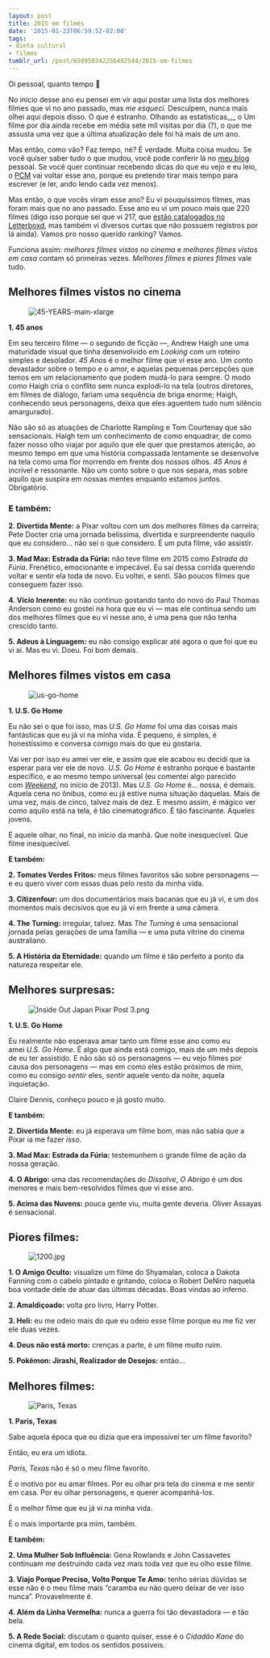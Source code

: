 ```yaml
---
layout: post
title: 2015 em filmes
date: '2015-01-23T06:59:52-02:00'
tags:
- dieta cultural
- filmes
tumblr_url: /post/658950342256492544/2015-em-filmes
---
```

Oi pessoal, quanto tempo 🙂

No início desse ano eu pensei em vir aqui postar uma lista dos melhores filmes que vi no ano passado, mas&nbsp;_me esqueci_. Desculpem, nunca mais olhei aqui depois disso. O que é estranho. Olhando as estatísticas_,_ o Um filme por dia ainda recebe em média sete mil visitas por dia (?), o que me assusta uma vez que a última atualização dele foi há mais de um ano.

Mas então, como vão? Faz tempo, né? É verdade. Muita coisa mudou. Se você quiser saber tudo o que mudou, você pode conferir lá no [meu blog](https://irrelefante.com.br/) pessoal. Se você quer continuar recebendo dicas do que eu vejo e eu leio, o [PCM](https://paomortadela.com.br/) vai voltar esse ano, porque eu pretendo tirar mais tempo para escrever (e ler, ando lendo cada vez menos).

Mas então, o que vocês viram esse ano? Eu vi pouquíssimos filmes, mas foram mais que no ano passado. Esse ano eu vi um pouco mais que 220 filmes (digo isso porque sei que vi 217, que [estão catalogados no Letterboxd](https://boxd.it/jLNo), mas também vi diversos curtas que não possuem registros por lá ainda). Vamos pro nosso querido ranking? Vamos.

Funciona assim:&nbsp;_melhores filmes vistos no cinema_ e&nbsp;_melhores filmes vistos em casa_ contam só primeiras vezes.&nbsp;_Melhores filmes_ e&nbsp;_piores filmes_ vale tudo.

## Melhores filmes vistos no cinema

<figure class="tmblr-full" data-orig-height="360" data-orig-width="640" data-orig-src="https://umfilmeumdia.files.wordpress.com/2015/12/45-years-main-xlarge.jpg?w=640"><img data-attachment-id="1781" data-permalink="https://umfilmeumdia.wordpress.com/2015/12/23/2015-em-filmes/45-years-main-xlarge/" data-orig-file="https://umfilmeumdia.files.wordpress.com/2015/12/45-years-main-xlarge.jpg" data-orig-size="1280,721" data-comments-opened="1" data-image-meta='{"aperture":"0","credit":"","camera":"","caption":"","created_timestamp":"0","copyright":"","focal_length":"0","iso":"0","shutter_speed":"0","title":"","orientation":"0"}' data-image-title="45-YEARS-main-xlarge" data-image-description="" data-image-caption="" data-medium-file="https://umfilmeumdia.files.wordpress.com/2015/12/45-years-main-xlarge.jpg?w=300" data-large-file="https://umfilmeumdia.files.wordpress.com/2015/12/45-years-main-xlarge.jpg?w=640" class="alignnone size-full wp-image-1781" src="https://64.media.tumblr.com/4897b8649980e97bab3854c4bcf3c55e/2f202b9bc9c53fe0-c8/s540x810/8b03f26c49c19161ff2124eb15c77e1109536de2.jpg" alt="45-YEARS-main-xlarge" srcset="https://umfilmeumdia.files.wordpress.com/2015/12/45-years-main-xlarge.jpg?w=640 640w, https://umfilmeumdia.files.wordpress.com/2015/12/45-years-main-xlarge.jpg 1280w, https://umfilmeumdia.files.wordpress.com/2015/12/45-years-main-xlarge.jpg?w=150 150w, https://umfilmeumdia.files.wordpress.com/2015/12/45-years-main-xlarge.jpg?w=300 300w, https://umfilmeumdia.files.wordpress.com/2015/12/45-years-main-xlarge.jpg?w=768 768w, https://umfilmeumdia.files.wordpress.com/2015/12/45-years-main-xlarge.jpg?w=1024 1024w" sizes="(max-width: 640px) 100vw, 640px" data-orig-height="360" data-orig-width="640" data-orig-src="https://umfilmeumdia.files.wordpress.com/2015/12/45-years-main-xlarge.jpg?w=640"></figure>

**1. 45 anos**

Em seu terceiro filme — o segundo de ficção —, Andrew Haigh une uma maturidade visual que tinha desenvolvido em&nbsp;_Looking_ com um roteiro simples e desolador.&nbsp;_45 Anos_ é o melhor filme que vi esse ano. Um conto devastador sobre o tempo e o amor, e aquelas pequenas percepções que temos em um relacionamento que podem mudá-lo para sempre. O modo como Haigh cria o conflito sem nunca explodí-lo na tela (outros diretores, em filmes de diálogo, fariam uma sequência de briga enorme; Haigh, conhecendo seus personagens, deixa que eles aguentem tudo num silêncio amargurado).

Não são só as atuações de Charlotte Rampling e Tom Courtenay&nbsp;que são sensacionais. Haigh tem um conhecimento de como enquadrar, de como fazer nosso olho viajar por aquilo que ele quer que prestamos atenção, ao mesmo tempo em que uma história compassada lentamente se desenvolve na tela como uma flor morrendo em frente dos nossos olhos.&nbsp;_45 Anos_ é incrível e ressonante. Não um conto sobre o que nos separa, mas sobre aquilo que suspira em nossas mentes enquanto estamos juntos. Obrigatório.

### E também:

**2. Divertida Mente:** a Pixar voltou com um dos melhores filmes da carreira; Pete Docter cria uma jornada belíssima, divertida e surpreendente naquilo que eu considero… não sei o que considero. É um puta filme, vão assistir.

**3. Mad Max: Estrada da Fúria:** não teve filme em 2015 como&nbsp;_Estrada da Fúria_. Frenético, emocionante e impecável. Eu saí dessa corrida querendo voltar e sentir ela toda de novo. Eu voltei, e senti. São poucos filmes que conseguem fazer isso.

**4. Vício Inerente:** eu não continuo gostando tanto do novo do Paul Thomas Anderson como eu gostei na hora que eu vi — mas ele continua sendo um dos melhores filmes que eu vi nesse ano, é uma pena que não tenha crescido tanto.

**5. Adeus à Linguagem:** eu não consigo explicar até agora o que foi que eu vi aí. Mas eu vi. Doeu. Foi bom demais.

## Melhores filmes vistos em casa

<figure class="tmblr-full" data-orig-height="360" data-orig-width="640" data-orig-src="https://umfilmeumdia.files.wordpress.com/2015/12/us-go-home.jpg?w=640"><img data-attachment-id="1783" data-permalink="https://umfilmeumdia.wordpress.com/2015/12/23/2015-em-filmes/us-go-home/" data-orig-file="https://umfilmeumdia.files.wordpress.com/2015/12/us-go-home.jpg" data-orig-size="1280,720" data-comments-opened="1" data-image-meta='{"aperture":"0","credit":"","camera":"","caption":"","created_timestamp":"0","copyright":"","focal_length":"0","iso":"0","shutter_speed":"0","title":"","orientation":"0"}' data-image-title="us-go-home" data-image-description="" data-image-caption="" data-medium-file="https://umfilmeumdia.files.wordpress.com/2015/12/us-go-home.jpg?w=300" data-large-file="https://umfilmeumdia.files.wordpress.com/2015/12/us-go-home.jpg?w=640" class="alignnone size-full wp-image-1783" src="https://64.media.tumblr.com/2ac4eda9f9c27794fcd1deb435721a1f/2f202b9bc9c53fe0-65/s540x810/4ae3dcadb061120a93d663ae0d5b3623b46e7ae4.jpg" alt="us-go-home" srcset="https://umfilmeumdia.files.wordpress.com/2015/12/us-go-home.jpg?w=640 640w, https://umfilmeumdia.files.wordpress.com/2015/12/us-go-home.jpg 1280w, https://umfilmeumdia.files.wordpress.com/2015/12/us-go-home.jpg?w=150 150w, https://umfilmeumdia.files.wordpress.com/2015/12/us-go-home.jpg?w=300 300w, https://umfilmeumdia.files.wordpress.com/2015/12/us-go-home.jpg?w=768 768w, https://umfilmeumdia.files.wordpress.com/2015/12/us-go-home.jpg?w=1024 1024w" sizes="(max-width: 640px) 100vw, 640px" data-orig-height="360" data-orig-width="640" data-orig-src="https://umfilmeumdia.files.wordpress.com/2015/12/us-go-home.jpg?w=640"></figure>

**1. U.S. Go Home**

Eu não sei o que foi isso, mas&nbsp;_U.S. Go Home_ foi uma das coisas mais fantásticas que eu já vi na minha vida. É pequeno, é simples, é honestíssimo e conversa comigo mais do que eu gostaria.

Vai ver por isso eu amei ver ele, e assim que ele acabou eu decidi que ia esperar para ver ele de novo.&nbsp;_U.S. Go Home_ é estranho porque é bastante específico, e ao mesmo tempo universal (eu comentei algo parecido com&nbsp;_[Weekend](https://umfilmeumdia.wordpress.com/2013/01/06/weekend-2011/)_, no início de 2013). Mas _U.S. Go Home_ é… nossa, é demais. Aquela cena no ônibus, como eu já estive numa situação daquelas. Mais de uma vez, mais de cinco, talvez mais de dez. E mesmo assim, é mágico ver como aquilo está na tela, é tão cinematográfico. É tão fascinante. Aqueles jovens.

E aquele olhar, no final, no início da manhã. Que noite inesquecível. Que filme inesquecível.

**E também:**

**2. Tomates Verdes Fritos:** meus filmes favoritos são sobre personagens — e eu quero viver com essas duas pelo resto da minha vida.

**3. Citizenfour:** um dos documentários mais bacanas que eu já vi, e um dos momentos mais decisivos que eu já vi em frente a uma câmera.

**4. The Turning:** irregular, talvez. Mas&nbsp;_The Turning_ é uma sensacional jornada pelas gerações de uma família — e uma puta vitrine do cinema australiano.

**5. A História da Eternidade:** quando um filme é tão perfeito a ponto da natureza respeitar ele.

## Melhores surpresas:

<figure class="tmblr-full" data-orig-height="357" data-orig-width="640" data-orig-src="https://umfilmeumdia.files.wordpress.com/2015/12/inside-out-japan-pixar-post-3.png?w=640"><img data-attachment-id="1808" data-permalink="https://umfilmeumdia.wordpress.com/2015/12/23/2015-em-filmes/inside-out-japan-pixar-post-3/" data-orig-file="https://umfilmeumdia.files.wordpress.com/2015/12/inside-out-japan-pixar-post-3.png" data-orig-size="1255,701" data-comments-opened="1" data-image-meta='{"aperture":"0","credit":"","camera":"","caption":"","created_timestamp":"0","copyright":"","focal_length":"0","iso":"0","shutter_speed":"0","title":"","orientation":"0"}' data-image-title="Inside Out Japan Pixar Post 3" data-image-description="" data-image-caption="" data-medium-file="https://umfilmeumdia.files.wordpress.com/2015/12/inside-out-japan-pixar-post-3.png?w=300" data-large-file="https://umfilmeumdia.files.wordpress.com/2015/12/inside-out-japan-pixar-post-3.png?w=640" class="alignnone size-full wp-image-1808" src="https://64.media.tumblr.com/cb60df1e093e923d2082e90f41151f34/2f202b9bc9c53fe0-b2/s540x810/8ea03c2d22fb959ee76a47ee4f143ea694bdb41f.png" alt="Inside Out Japan Pixar Post 3.png" srcset="https://umfilmeumdia.files.wordpress.com/2015/12/inside-out-japan-pixar-post-3.png?w=640 640w, https://umfilmeumdia.files.wordpress.com/2015/12/inside-out-japan-pixar-post-3.png?w=150 150w, https://umfilmeumdia.files.wordpress.com/2015/12/inside-out-japan-pixar-post-3.png?w=300 300w, https://umfilmeumdia.files.wordpress.com/2015/12/inside-out-japan-pixar-post-3.png?w=768 768w, https://umfilmeumdia.files.wordpress.com/2015/12/inside-out-japan-pixar-post-3.png?w=1024 1024w, https://umfilmeumdia.files.wordpress.com/2015/12/inside-out-japan-pixar-post-3.png 1255w" sizes="(max-width: 640px) 100vw, 640px" data-orig-height="357" data-orig-width="640" data-orig-src="https://umfilmeumdia.files.wordpress.com/2015/12/inside-out-japan-pixar-post-3.png?w=640"></figure>

**1. U.S. Go Home**

Eu realmente não esperava amar tanto um filme esse ano como eu amei&nbsp;_U.S. Go Home_. É algo que ainda está comigo, mais de um mês depois de eu ter assistido. E não são só os personagens — eu vejo filmes por causa dos personagens — mas em como eles estão próximos de mim, como eu consigo&nbsp;_sentir_ eles,&nbsp;_sentir_ aquele vento da noite, aquela inquietação.

Claire Dennis, conheço pouco e já gosto&nbsp;muito.

**E também:**

**2. Divertida Mente:** eu já esperava um filme bom, mas não sabia que a Pixar ia me fazer&nbsp;_isso_.

**3. Mad Max: Estrada da Fúria:** testemunhem o grande filme de ação da nossa geração.

**4. O Abrigo:** uma das recomendações do&nbsp;_Dissolve_,&nbsp;_O Abrigo_ é um dos menores e mais bem-resolvidos&nbsp;filmes que vi esse ano.

**5. Acima das Nuvens:** pouca gente viu, muita gente deveria. Oliver Assayas é sensacional.

## Piores filmes:

<figure class="tmblr-full" data-orig-height="360" data-orig-width="640" data-orig-src="https://umfilmeumdia.files.wordpress.com/2015/12/1200.jpg?w=640"><img data-attachment-id="1807" data-permalink="https://umfilmeumdia.wordpress.com/2015/12/23/2015-em-filmes/attachment/1200/" data-orig-file="https://umfilmeumdia.files.wordpress.com/2015/12/1200.jpg" data-orig-size="1200,675" data-comments-opened="1" data-image-meta='{"aperture":"0","credit":"","camera":"","caption":"","created_timestamp":"0","copyright":"","focal_length":"0","iso":"0","shutter_speed":"0","title":"","orientation":"0"}' data-image-title="1200" data-image-description="" data-image-caption="" data-medium-file="https://umfilmeumdia.files.wordpress.com/2015/12/1200.jpg?w=300" data-large-file="https://umfilmeumdia.files.wordpress.com/2015/12/1200.jpg?w=640" class="alignnone size-full wp-image-1807" src="https://64.media.tumblr.com/17a7e452f62b9e5653cef0e104da6fd9/2f202b9bc9c53fe0-63/s540x810/921cafdd413635ae24073837623f482fb3c75e77.jpg" alt="1200.jpg" srcset="https://umfilmeumdia.files.wordpress.com/2015/12/1200.jpg?w=640 640w, https://umfilmeumdia.files.wordpress.com/2015/12/1200.jpg?w=150 150w, https://umfilmeumdia.files.wordpress.com/2015/12/1200.jpg?w=300 300w, https://umfilmeumdia.files.wordpress.com/2015/12/1200.jpg?w=768 768w, https://umfilmeumdia.files.wordpress.com/2015/12/1200.jpg?w=1024 1024w, https://umfilmeumdia.files.wordpress.com/2015/12/1200.jpg 1200w" sizes="(max-width: 640px) 100vw, 640px" data-orig-height="360" data-orig-width="640" data-orig-src="https://umfilmeumdia.files.wordpress.com/2015/12/1200.jpg?w=640"></figure>

**1. O Amigo Oculto:** visualize um filme do Shyamalan, coloca a Dakota Fanning com o cabelo pintado e gritando, coloca o Robert DeNiro naquela boa vontade dele de atuar das últimas décadas. Boas vindas ao inferno.

**2. Amaldiçoado:** volta pro livro, Harry Potter.

**3. Heli:** eu me odeio mais do que eu odeio esse filme porque eu me fiz ver ele duas vezes.

**4. Deus não está morto:** crenças a parte, é um filme muito ruim.

**5. Pokémon: Jirashi, Realizador de Desejos:** então…

## Melhores filmes:

<figure class="tmblr-full" data-orig-height="362" data-orig-width="640" data-orig-src="https://umfilmeumdia.files.wordpress.com/2014/12/paris-texas.jpg?w=640"><img data-attachment-id="1703" data-permalink="https://umfilmeumdia.wordpress.com/?attachment_id=1703" data-orig-file="https://umfilmeumdia.files.wordpress.com/2014/12/paris-texas.jpg" data-orig-size="1881,1064" data-comments-opened="1" data-image-meta='{"aperture":"0","credit":"","camera":"","caption":"","created_timestamp":"0","copyright":"","focal_length":"0","iso":"0","shutter_speed":"0","title":"","orientation":"0"}' data-image-title="Paris, Texas" data-image-description="" data-image-caption="" data-medium-file="https://umfilmeumdia.files.wordpress.com/2014/12/paris-texas.jpg?w=300" data-large-file="https://umfilmeumdia.files.wordpress.com/2014/12/paris-texas.jpg?w=640" class="alignnone size-full wp-image-1703" src="https://64.media.tumblr.com/6cadc2ee49900053f8feb52bc8642e66/2f202b9bc9c53fe0-44/s540x810/1d2f61604eb3397cc5f85d0e3c5ddf0aa78ff8f9.jpg" alt="Paris, Texas" srcset="https://umfilmeumdia.files.wordpress.com/2014/12/paris-texas.jpg?w=640 640w, https://umfilmeumdia.files.wordpress.com/2014/12/paris-texas.jpg?w=1280 1280w, https://umfilmeumdia.files.wordpress.com/2014/12/paris-texas.jpg?w=150 150w, https://umfilmeumdia.files.wordpress.com/2014/12/paris-texas.jpg?w=300 300w, https://umfilmeumdia.files.wordpress.com/2014/12/paris-texas.jpg?w=768 768w, https://umfilmeumdia.files.wordpress.com/2014/12/paris-texas.jpg?w=1024 1024w" sizes="(max-width: 640px) 100vw, 640px" data-orig-height="362" data-orig-width="640" data-orig-src="https://umfilmeumdia.files.wordpress.com/2014/12/paris-texas.jpg?w=640"></figure>

**1. Paris, Texas**

Sabe aquela época que eu dizia que era impossível ter um filme favorito?

Então, eu era um idiota.

_Paris, Texas_ não é só o meu filme favorito.

É o motivo por eu amar filmes. Por eu olhar pra tela do cinema e me sentir em casa. Por eu olhar personagens, e querer acompanhá-los.

É o melhor filme que eu já vi na minha vida.

É o mais importante pra mim, também.

**E também:**

**2. Uma Mulher Sob Influência:** Gena Rowlands e John Cassavetes continuam me destruindo cada vez mais toda vez que eu olho esse filme.

**3. Viajo Porque Preciso, Volto Porque Te Amo:** tenho sérias dúvidas se esse não é o meu filme mais “caramba eu não quero deixar de ver isso nunca”. Provavelmente é.

**4. Além da Linha Vermelha:** nunca a guerra foi tão devastadora — e tão bela.

**5. A Rede Social:** discutam o quanto quiser, esse é o&nbsp;_Cidadão Kane_ do cinema digital, em todos os sentidos possíveis.

